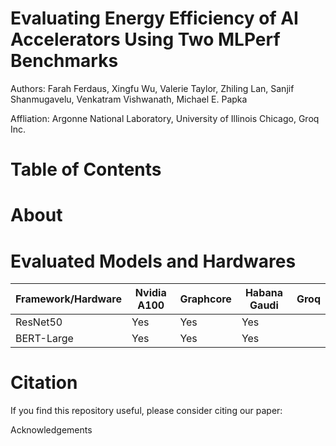 # Evaluating Energy Efficiency of AI Accelerators Using Two MLPerf Benchmarks

Authors: Farah Ferdaus, Xingfu Wu, Valerie Taylor, Zhiling Lan, Sanjif Shanmugavelu, Venkatram Vishwanath, Michael E. Papka

Affliation: Argonne National Laboratory, University of Illinois Chicago, Groq Inc.  

# Table of Contents

# About

# Evaluated Models and Hardwares

| Framework/Hardware | Nvidia A100   | Graphcore      |  Habana Gaudi |  Groq         |
| -------------      | ------------- |  ------------- | ------------- | ------------- |
| ResNet50           | Yes           |  Yes           |  Yes          |               |
| BERT-Large         | Yes           |  Yes           |  Yes          |               |

# Citation
If you find this repository useful, please consider citing our paper:


Acknowledgements
